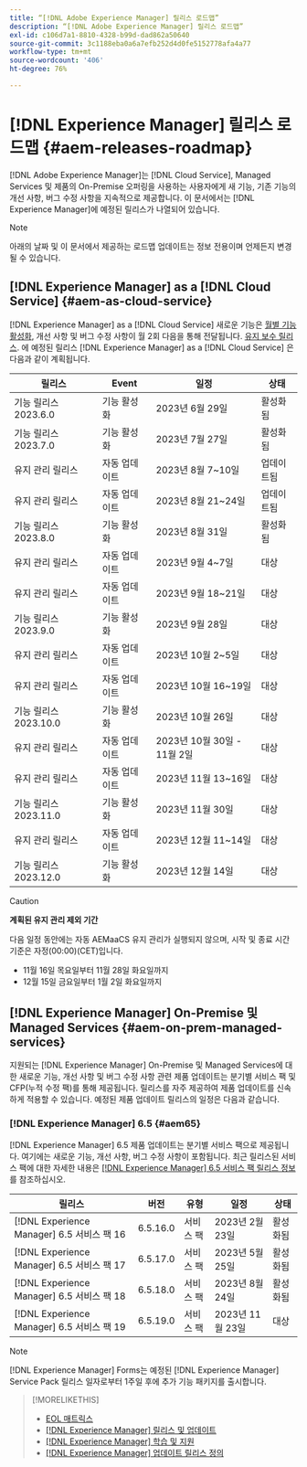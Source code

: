 ```yaml
---
title: “[!DNL Adobe Experience Manager] 릴리스 로드맵”
description: “[!DNL Adobe Experience Manager] 릴리스 로드맵”
exl-id: c106d7a1-8810-4328-b99d-dad862a50640
source-git-commit: 3c1188eba0a6a7efb252d4d0fe5152778afa4a77
workflow-type: tm+mt
source-wordcount: '406'
ht-degree: 76%

---
```


# [!DNL Experience Manager] 릴리스 로드맵 {#aem-releases-roadmap}

[!DNL Adobe Experience Manager]는 [!DNL Cloud Service], Managed Services 및 제품의 On-Premise 오퍼링을 사용하는 사용자에게 새 기능, 기존 기능의 개선 사항, 버그 수정 사항을 지속적으로 제공합니다. 이 문서에서는 [!DNL Experience Manager]에 예정된 릴리스가 나열되어 있습니다.

>[!NOTE]
>
>아래의 날짜 및 이 문서에서 제공하는 로드맵 업데이트는 정보 전용이며 언제든지 변경될 수 있습니다.

## [!DNL Experience Manager] as a [!DNL Cloud Service] {#aem-as-cloud-service}

[!DNL Experience Manager] as a [!DNL Cloud Service] 새로운 기능은 [월별 기능 활성화](https://experienceleague.adobe.com/docs/experience-manager-cloud-service/content/release-notes/release-notes/release-notes-current.html), 개선 사항 및 버그 수정 사항이 월 2회 다음을 통해 전달됩니다. [유지 보수 릴리스](https://experienceleague.adobe.com/docs/experience-manager-cloud-service/content/release-notes/maintenance/latest.html).
에 예정된 릴리스 [!DNL Experience Manager] as a [!DNL Cloud Service] 은 다음과 같이 계획됩니다.

| 릴리스 | Event | 일정 | 상태 |
|---|---|---|---|
| 기능 릴리스 2023.6.0 | 기능 활성화 | 2023년 6월 29일 | 활성화됨 |
| 기능 릴리스 2023.7.0 | 기능 활성화 | 2023년 7월 27일 | 활성화됨 |
| 유지 관리 릴리스 | 자동 업데이트 | 2023년 8월 7~10일 | 업데이트됨 |
| 유지 관리 릴리스 | 자동 업데이트 | 2023년 8월 21~24일 | 업데이트됨 |
| 기능 릴리스 2023.8.0 | 기능 활성화 | 2023년 8월 31일 | 활성화됨 |
| 유지 관리 릴리스 | 자동 업데이트 | 2023년 9월 4~7일 | 대상 |
| 유지 관리 릴리스 | 자동 업데이트 | 2023년 9월 18~21일 | 대상 |
| 기능 릴리스 2023.9.0 | 기능 활성화 | 2023년 9월 28일 | 대상 |
| 유지 관리 릴리스 | 자동 업데이트 | 2023년 10월 2~5일 | 대상 |
| 유지 관리 릴리스 | 자동 업데이트 | 2023년 10월 16~19일 | 대상 |
| 기능 릴리스 2023.10.0 | 기능 활성화 | 2023년 10월 26일 | 대상 |
| 유지 관리 릴리스 | 자동 업데이트 | 2023년 10월 30일 - 11월 2일 | 대상 |
| 유지 관리 릴리스 | 자동 업데이트 | 2023년 11월 13~16일 | 대상 |
| 기능 릴리스 2023.11.0 | 기능 활성화 | 2023년 11월 30일 | 대상 |
| 유지 관리 릴리스 | 자동 업데이트 | 2023년 12월 11~14일 | 대상 |
| 기능 릴리스 2023.12.0 | 기능 활성화 | 2023년 12월 14일 | 대상 |

>[!CAUTION]
>
>**계획된 유지 관리 제외 기간**
>
> 다음 일정 동안에는 자동 AEMaaCS 유지 관리가 실행되지 않으며, 시작 및 종료 시간 기준은 자정(00:00)(CET)입니다.
>
>* 11월 16일 목요일부터 11월 28일 화요일까지
>* 12월 15일 금요일부터 1월 2일 화요일까지

## [!DNL Experience Manager] On-Premise 및 Managed Services {#aem-on-prem-managed-services}

지원되는 [!DNL Experience Manager] On-Premise 및 Managed Services에 대한 새로운 기능, 개선 사항 및 버그 수정 사항 관련 제품 업데이트는 분기별 서비스 팩 및 CFP(누적 수정 팩)를 통해 제공됩니다. 릴리스를 자주 제공하여 제품 업데이트를 신속하게 적용할 수 있습니다. 예정된 제품 업데이트 릴리스의 일정은 다음과 같습니다.

### [!DNL Experience Manager] 6.5 {#aem65}

[!DNL Experience Manager] 6.5 제품 업데이트는 분기별 서비스 팩으로 제공됩니다. 여기에는 새로운 기능, 개선 사항, 버그 수정 사항이 포함됩니다. 최근 릴리스된 서비스 팩에 대한 자세한 내용은 [[!DNL Experience Manager] 6.5 서비스 팩 릴리스 정보](https://experienceleague.adobe.com/docs/experience-manager-65/release-notes/release-notes.html)를 참조하십시오.

| 릴리스 | 버전 | 유형 | 일정 | 상태 |
|---|---|---|---|---|
| [!DNL Experience Manager] 6.5 서비스 팩 16 | 6.5.16.0 | 서비스 팩 | 2023년 2월 23일 | 활성화됨 |
| [!DNL Experience Manager] 6.5 서비스 팩 17 | 6.5.17.0 | 서비스 팩 | 2023년 5월 25일 | 활성화됨 |
| [!DNL Experience Manager] 6.5 서비스 팩 18 | 6.5.18.0 | 서비스 팩 | 2023년 8월 24일 | 활성화됨 |
| [!DNL Experience Manager] 6.5 서비스 팩 19 | 6.5.19.0 | 서비스 팩 | 2023년 11월 23일 | 대상 |

>[!NOTE]
>
>[!DNL Experience Manager] Forms는 예정된 [!DNL Experience Manager] Service Pack 릴리스 일자로부터 1주일 후에 추가 기능 패키지를 출시합니다.

>[!MORELIKETHIS]
>
>* [EOL 매트릭스](https://helpx.adobe.com/kr/support/programs/eol-matrix.html)
>* [[!DNL Experience Manager] 릴리스 및 업데이트](https://experienceleague.adobe.com/docs/experience-manager-release-information/aem-release-updates/aem-releases-updates.html?lang=ko)
>* [[!DNL Experience Manager] 학습 및 지원](https://experienceleague.adobe.com/docs/experience-manager-cloud-service.html)
>* [[!DNL Experience Manager] 업데이트 릴리스 정의](/help/using/update-release-vehicle-definitions.md)
